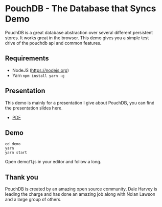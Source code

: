 # PouchDB - The Database that Syncs Demo

PouchDB is a great database abstraction over several different persistent stores. It works great in the browser. This demo gives you a simple test drive of the pouchdb api and common features.


## Requirements 

* NodeJS (https://nodejs.org)
* Yarn `npm install yarn -g`

## Presentation

This demo is mainly for a presentation I give about PouchDB, you can find the 
presentation slides here.

* [PDF](PouchDB-SyntaxCon-2018.pdf)

## Demo

```
cd demo
yarn
yarn start
```

Open demo/1.js in your editor and follow a long.

## Thank you

PouchDB is created by an amazing open source community, Dale Harvey is leading the charge and has done an amazing job along with Nolan Lawson and a large group of others.



